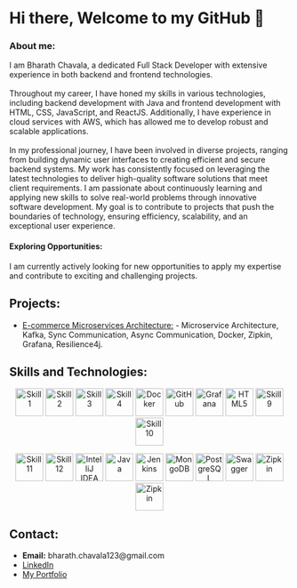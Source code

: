 <html lang="en">
  <head>
    <link rel="stylesheet" href="https://github.com/BharathChavala1/BharathChavala1/blob/main/docs/style.css" />
  </head>
  <body>
    <div>
      <h1>Hi there, Welcome to my GitHub 👋</h1>
      <h3>About me:</h3>
      <p>
        I am Bharath Chavala, a dedicated Full Stack Developer with extensive
        experience in both backend and frontend technologies.
        <br />
        <br />Throughout my career, I have honed my skills in various
        technologies, including backend development with Java and frontend
        development with HTML, CSS, JavaScript, and ReactJS. Additionally, I
        have experience in cloud services with AWS, which has allowed me to
        develop robust and scalable applications. <br /><br />In my professional
        journey, I have been involved in diverse projects, ranging from building
        dynamic user interfaces to creating efficient and secure backend
        systems. My work has consistently focused on leveraging the latest
        technologies to deliver high-quality software solutions that meet client
        requirements. I am passionate about continuously learning and applying
        new skills to solve real-world problems through innovative software
        development. My goal is to contribute to projects that push the
        boundaries of technology, ensuring efficiency, scalability, and an
        exceptional user experience.
      </p>
      <h4>Exploring Opportunities:</h4>
      <p>
        I am currently actively looking for new opportunities to apply my
        expertise and contribute to exciting and challenging projects.
      </p>
    </div>
    <div>
      <h2>Projects:</h2>
      <ul>
        <li>
          <a href="">E-commerce Microservices Architecture:</a>
          - Microservice Architecture, Kafka, Sync Communication, Async
          Communication, Docker, Zipkin, Grafana, Resilience4j.
        </li>
      </ul>
    </div>
    <div>
      <h2>Skills and Technologies:</h2>
    </div>
    <p align="center">
  <img src="./Skills and Technologies/1688794846091.png" alt="Skill 1" height="50" width="50"/>
  <img src="./Skills and Technologies/1_MF5V_dkybUTcfzwHFh0VSw.jpg" alt="Skill 2" height="50" width="50"/>
  <img src="./Skills and Technologies/874086.png" alt="Skill 3" height="50" width="50"/>
  <img src="./Skills and Technologies/apple-touch-icon.png" alt="Skill 4" height="50" width="50"/>
  <img src="./Skills and Technologies/Docker-Logo-2013.png" alt="Docker" height="50" width="50"/>
  <img src="./Skills and Technologies/GitHub-logo.png" alt="GitHub" height="50" width="50"/>
  <img src="./Skills and Technologies/Grafana_icon.svg.png" alt="Grafana" height="50" width="50"/>
  <img src="./Skills and Technologies/HTML5_logo_and_wordmark.svg.png" alt="HTML5" height="50" width="50"/>
  <img src="./Skills and Technologies/images (1).png" alt="Skill 9" height="50" width="50"/>
  <img src="./Skills and Technologies/images (2).png" alt="Skill 10" height="50" width="50"/>
</p>

<p align="center">
  <img src="./Skills and Technologies/images.jpeg" alt="Skill 11" height="50" width="50"/>
  <img src="./Skills and Technologies/images.png" alt="Skill 12" height="50" width="50"/>
  <img src="./Skills and Technologies/IntelliJ_IDEA_Icon.svg.png" alt="IntelliJ IDEA" height="50" width="50"/>
  <img src="./Skills and Technologies/Java_programming_language_logo.svg" alt="Java" height="50" width="50"/>
  <img src="./Skills and Technologies/jenkins8460.jpg" alt="Jenkins" height="50" width="50"/>
  <img src="./Skills and Technologies/MongoDB-Emblem.jpg" alt="MongoDB" height="50" width="50"/>
  <img src="./Skills and Technologies/postgresql-plain-wordmark-icon-2048x2042-up54u54l.png" alt="PostgreSQL" height="50" width="50"/>
  <img src="./Skills and Technologies/swagger-icon-1024x1024-09037v1r.png" alt="Swagger" height="50" width="50"/>
  <img src="./Skills and Technologies/zipkin_vertical_grey_gb.png" alt="Zipkin" height="50" width="50"/>
 
  <img src="./Skills and Technologies/css-3-svgrepo-com.svg" alt="Zipkin" height="50" width="50"/>
</p>
    <div>
      <h2>Contact:</h2>
      <ul>
        <li>
          <span style="font-weight: bold">Email:</span>
          bharath.chavala123@gmail.com
        </li>
        <li><a href="">LinkedIn</a></li>
        <li><a href="">My Portfolio</a></li>
      </ul>
    </div>
  </body>
</html>
